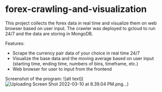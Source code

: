 # forex-crawling-and-visualization
This project collects the forex data in real time and visualize them on web browser based on user input. The crawler was deployed to gcloud to run 24/7 and the data are storing in MongoDB. 

Features:
- Scrape the currency pair data of your choice in real time 24/7
- Visualize the base data and the moving average based on user input (starting time, ending time, numbers of bins, timeframe, etc.)
- Web browser for user to input from the frontend

Screenshot of the program:
![alt text](![Uploading Screen Shot 2022-03-10 at 8.39.04 PM.png…]())
